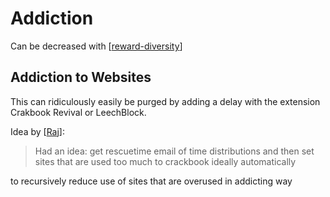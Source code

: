 # Addiction

Can be decreased with [[reward-diversity]]

## Addiction to Websites

This can ridiculously easily be purged by adding a delay with the extension Crakbook Revival or LeechBlock.

Idea by [[Raj]]:
> Had an idea: get rescuetime email of time
distributions and then set sites that are used
too much to crackbook ideally automatically

to recursively reduce use of sites that are
overused in addicting way


 
[//begin]: # "Autogenerated link references for markdown compatibility"
[reward-diversity]: reward-diversity "Reward Diversity"
[Raj]: Raj "Raj"
[//end]: # "Autogenerated link references"